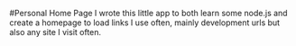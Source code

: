 #Personal Home Page
I wrote this little app to both learn some node.js and create a homepage
to load links I use often, mainly development urls but also any site I visit often.
